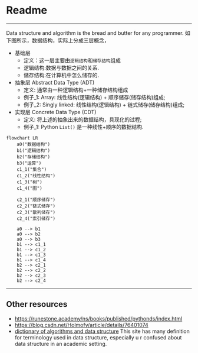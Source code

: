 # Readme

---

Data structure and algorithm is the bread and butter for any programmer. 如下图所示，数据结构，实际上分成三层概念，
- 基础层
  - 定义：这一层主要由`逻辑结构`和`储存结构`组成
  - 逻辑结构:数据与数据之间的关系.
  - 储存结构:在计算机中怎么储存的.
- 抽象层 Abstract Data Type (ADT)
  - 定义: 通常由一种逻辑结构+一种储存结构组成
  - 例子_1: Array: 线性结构(逻辑结构) + 顺序储存(储存结构)组成;
  - 例子_2: Singly linked: 线性结构(逻辑结构) + 链式储存(储存结构)组成;
- 实现层 Concrete Data Type (CDT)
  - 定义: 将上述的抽象出来的数据结构，具现化的过程;
  - 例子_1: Python `List()` 是一种线性+顺序的数据结构.

```mermaid
flowchart LR
    a0("数据结构")
    b1("逻辑结构")
    b2("存储结构")
    b3("运算")
    c1_1("集合")
    c1_2("线性结构")
    c1_3("树")
    c1_4("图")

    c2_1("顺序储存")
    c2_2("链式储存")
    c2_3("散列储存")
    c2_4("索引储存")

    a0 --> b1
    a0 --> b2
    a0 --> b3
    b1 --> c1_1
    b1 --> c1_2
    b1 --> c1_3
    b1 --> c1_4
    b2 --> c2_1
    b2 --> c2_2
    b2 --> c2_3
    b2 --> c2_4
```


---
<!-- ## Notes
- [recursion](notes/recursion.ipynb)

 -->




<!-- ## Resources for regex
- https://ihateregex.io
- https://regex101.com/r/1paXsy/1
- https://github.com/ziishaned/learn-regex -->


## Other resources
- https://runestone.academy/ns/books/published/pythonds/index.html
- https://blog.csdn.net/Holmofy/article/details/76401074
- [dictionary of algorithms and data structure](https://xlinux.nist.gov/dads/) This site has many definition for terminology used in data structure, especially u r confused about data structure in an academic setting.